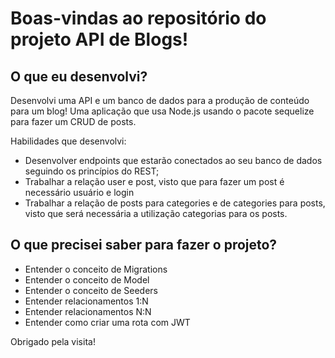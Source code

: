 # Boas-vindas ao repositório do projeto API de Blogs!

## O que eu desenvolvi?

Desenvolvi uma API e um banco de dados para a produção de conteúdo para um blog! Uma aplicação que usa Node.js usando o pacote sequelize para fazer um CRUD de posts.

Habilidades que desenvolvi:

- Desenvolver endpoints que estarão conectados ao seu banco de dados seguindo os princípios do REST;
- Trabalhar a relação user e post, visto que para fazer um post é necessário usuário e login
- Trabalhar a relação de posts para categories e de categories para posts, visto que será necessária a utilização categorias para os posts.

## O que precisei saber para fazer o projeto?

- Entender o conceito de Migrations
- Entender o conceito de Model
- Entender o conceito de Seeders
- Entender relacionamentos 1:N
- Entender relacionamentos N:N
- Entender como criar uma rota com JWT

Obrigado pela visita!
